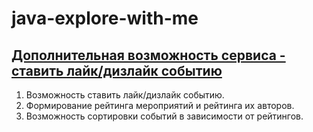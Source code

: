 # java-explore-with-me
## [Дополнительная возможность сервиса - ставить лайк/дизлайк событию](https://github.com/goloviu/java-explore-with-me/pull/3)
1. Возможность ставить лайк/дизлайк событию.
2. Формирование рейтинга мероприятий и рейтинга их авторов.
3. Возможность сортировки событий в зависимости от рейтингов. 
